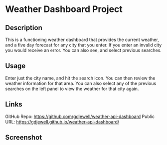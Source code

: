 # Weather Dashboard Project 

## Description

This is a functioning weather dashboard that provides the current weather, and a five day forecast for any city that you enter. If you enter an invalid city you would receive an error. You can also see, and select previous searches.

## Usage

Enter just the city name, and hit the search icon. You can then review the weather information for that area. You can also select any of the previous searches on the left panel to view the weather for that city again.

## Links

GitHub Repo: https://github.com/gdjewell/weather-api-dashboard
Public URL: https://gdjewell.github.io/weather-api-dashboard/

## Screenshot

